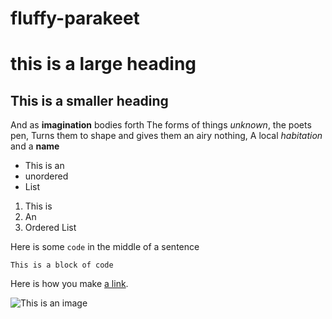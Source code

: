  # fluffy-parakeet
# this is a large heading

## This is a smaller heading 

And as **imagination** bodies forth 
The forms of things *unknown*, the poets pen,
Turns them to shape and gives them an airy nothing,
A local *habitation* and a **name**


- This is an
- unordered 
- List 


1. This is 
2. An 
3. Ordered List

Here is some `code` in the middle of a sentence

``` 
This is a block of code
```

Here is how you make [a link](https://wikipedia.org).

![This is an image](https://github.com/yihui/xaringan/releases/download/v0.0.2/karl-moustache.jpg) 

